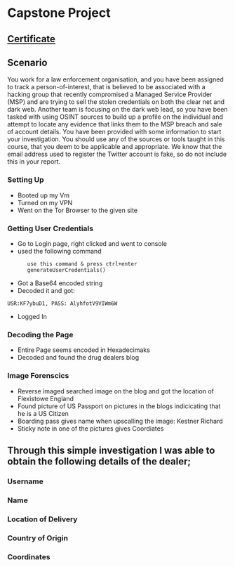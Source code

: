 # Capstone Project
## [Certificate](https://github.com/alejandro-garf/Blue-Team-Junior-Analyst/blob/main/Intro%20to%20DarkWeb%20Operations/IntroToDarkwebOPs.pdf)
## Scenario
You work for a law enforcement organisation, and you have been assigned to track a person-of-interest, that is believed to be associated with a hacking group that recently compromised a Managed Service Provider (MSP) and are trying to sell the stolen credentials on both the clear net and dark web. Another team is focusing on the dark web lead, so you have been tasked with using OSINT sources to build up a profile on the individual and attempt to locate any evidence that links them to the MSP breach and sale of account details. You have been provided with some information to start your investigation. You should use any of the sources or tools taught in this course, that you deem to be applicable and appropriate. We know that the email address used to register the Twitter account is fake, so do not include this in your report.

### Setting Up
 - Booted up my Vm
 - Turned on my VPN
 - Went on the Tor Browser to the given site
### Getting User Credentials 
 - Go to Login page, right clicked and went to console
 - used the following command
   ```
      use this command & press ctrl+enter
      generateUserCredentials() 
 - Got a Base64 encoded string
 - Decoded it and got:
```
USR:KF7ybuD1, PASS: AlyhfotV9VIWm6W
```
 - Logged In
### Decoding the Page
 - Entire Page seems encoded in Hexadecimaks
 - Decoded and found the drug dealers blog
### Image Forenscics
 - Reverse imaged searched image on the blog and got the location of Flexistowe England
 - Found picture of US Passport on pictures in the blogs indicicating that he is a US Citizen
 - Boarding pass gives name when upscalling the image: Kestner Richard
 - Sticky note in one of the pictures gives Coordiates


## Through this simple investigation I was able to obtain the following details of the dealer;
### Username
### Name
### Location of Delivery
### Country of Origin
### Coordinates
